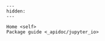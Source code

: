 ```{include} ../README.md
```

```{toctree}
---
hidden:
---

Home <self>
Package guide <_apidoc/jupyter_io>
```
